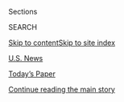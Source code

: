 <div id="app">

<div>

<div class="NYTAppHideMasthead css-zz1s19 e1suatyy0">

<div class="section css-ui9rw0 e1suatyy2">

<div class="css-11hrj97 er09x8g0">

<div class="css-6n7j50">

</div>

<span class="css-1dv1kvn">Sections</span>

<div class="css-10488qs">

<span class="css-1dv1kvn">SEARCH</span>

</div>

[Skip to content](#site-content)[Skip to site index](#site-index)

</div>

<div id="masthead-section-label" class="css-1fnb9ct eaxe0e00">

[U.S.
News](https://www.nytimes3xbfgragh.onion/section/us)

</div>

<div class="css-10698na e1huz5gh0">

</div>

</div>

<div id="masthead-bar-one" class="section hasLinks css-15hmgas e1csuq9d3">

<div class="css-uqyvli e1csuq9d0">

</div>

<div class="css-1uqjmks e1csuq9d1">

</div>

<div class="css-9e9ivx">

[](https://myaccount.nytimes3xbfgragh.onion/auth/login?response_type=cookie&client_id=vi)

</div>

<div class="css-1bvtpon e1csuq9d2">

[Today’s Paper](https://www.nytimes3xbfgragh.onion/section/todayspaper)

</div>

</div>

</div>

</div>

<div data-aria-hidden="false">

<div id="site-content" data-role="main">

<div id="top-wrapper" class="css-15p45cc eaca97t0" type="top">

<div id="top-slug" class="css-19x0jxb eaca97t1" hidden="">

Advertisement

</div>

[Continue reading the main
story](#after-top)

<div class="ad top-wrapper" style="text-align:center;height:100%;display:block;min-height:90px">

<div id="top" class="place-ad" data-position="top" data-size-key="top">

</div>

</div>

<div id="after-top">

</div>

</div>

<div id="collection-us" class="section css-15h4p1b e9abtgs0">

<div class="css-1j21atc e1svk9qx1">

<div class="css-fmiefx e1svk9qx2">

<div class="css-1hk7r2m eu54l5x0">

<div id="sponsor-wrapper" class="css-7a1pgi eaca97t0" type="sponsor" hidden="">

<div id="sponsor-slug" class="css-1l4mleb eaca97t1" hidden="">

Supported by

</div>

[Continue reading the main
story](#after-sponsor)

<div id="sponsor" class="ad sponsor-wrapper" style="text-align:left;height:100%;display:block">

</div>

<div id="after-sponsor">

</div>

</div>

</div>

</div>

<div class="css-nfcc9b e1svk9qx3">

<div class="css-vl9dhg e1svk9qx5">

<div class="css-1nrhkj6 e1svk9qx6">

# U.S. News

<div class="follow-button-placeholder" data-collection-id="">

</div>

</div>

</div>

</div>

</div>

<div class="css-4svvz1 ekkqrpp0">

<div id="collection-highlights-container" class="section css-18l1u7x e46isfb1">

<div class="css-m1whxf ekkqrpp1">

## Highlights

1.  ![<span class="css-1nk1g0h e1oaj3zl2"><span class="css-1dv1kvn">Credit</span>Emily
    Kask for The New York
    Times</span>](https://static01.graylady3jvrrxbe.onion/images/2020/07/31/us/00virus-collegeprep01/merlin_175178988_969779f2-30fe-46fa-bc7f-fa9c7a176a5c-threeByTwoMediumAt2X.jpg)
    
    <div class="css-xbztij">
    
    <div class="css-1hyfx7x">
    
    [![](https://static01.graylady3jvrrxbe.onion/images/2020/07/31/us/00virus-collegeprep01/merlin_175178988_969779f2-30fe-46fa-bc7f-fa9c7a176a5c-thumbStandard.jpg)](/2020/08/02/us/covid-college-reopening.html)
    
    </div>
    
    ## [Covid Tests and Quarantines: Colleges Brace for an Uncertain Fall](/2020/08/02/us/covid-college-reopening.html)
    
    Colleges are racing to reconfigure dorms, expand testing programs
    and establish detailed social distancing rules. And then, what to do
    about
    sex?
    
    <span class="css-me3p27"></span><span class="css-1dydysp e4e4i5l3"></span><span class="css-9voj2j">By
    <span class="css-1baulvz" itemprop="name">Anemona Hartocollis</span>
    and <span class="css-1baulvz last-byline" itemprop="name">Shawn
    Hubler</span></span>
    
    </div>

2.  1.  ![<span class="css-1nk1g0h e1oaj3zl2"><span class="css-1dv1kvn">Credit</span>Saul
        Martinez for The New York
        Times</span>](https://static01.graylady3jvrrxbe.onion/images/2020/08/02/us/02storm-1/merlin_175215639_9253d98f-4c76-4648-9f8c-8436a3490656-threeByTwoMediumAt2X.jpg)
        
        <div class="css-1r9cexg">
        
        <div class="css-1ox3lt4">
        
        [![](https://static01.graylady3jvrrxbe.onion/images/2020/08/02/us/02storm-1/02storm-1-thumbStandard.jpg)](/2020/08/02/us/tropical-storm-isaias-florida-carolina.html)
        
        </div>
        
        ## [Tropical Storm Isaias, Grazing Florida, Takes Aim at Carolinas](/2020/08/02/us/tropical-storm-isaias-florida-carolina.html)
        
        The Florida coast was spared severe damage on Sunday, but much
        of the Eastern Seaboard is threatened with flooding
        rains.
        
        <span class="css-me3p27"></span><span class="css-1dydysp e4e4i5l3"></span><span class="css-9voj2j">By
        <span class="css-1baulvz" itemprop="name">Rick Rojas</span> and
        <span class="css-1baulvz last-byline" itemprop="name">Rebecca
        Halleck</span></span>
        
        </div>
    
    2.  ![<span class="css-1nk1g0h e1oaj3zl2"><span class="css-1dv1kvn">Credit</span></span>](https://static01.graylady3jvrrxbe.onion/images/2020/08/02/us/02isaias-briefing-lead2/merlin_175230825_510b9c1b-d6dd-4198-9601-f0ff0e6ca839-threeByTwoMediumAt2X.jpg)
        
        <div class="css-1r9cexg">
        
        <div class="css-1ox3lt4">
        
        [![](https://static01.graylady3jvrrxbe.onion/images/2020/08/02/us/02isaias-briefing-lead2/02isaias-briefing-lead2-thumbStandard.jpg)](/2020/08/02/us/Hurricane-Isaias-track.html)
        
        </div>
        
        ## [Isaias Live Updates: Storm Grazes Florida and Takes Aim at the Carolinas](/2020/08/02/us/Hurricane-Isaias-track.html)
        
        Storm watches have been extended as far north as New England.
        The storm is on a track to reach land on Monday, with heavy rain
        and the potential for damaging
        floods.
        
        <span class="css-me3p27"></span>
        
        </div>
    
    3.  ![<span class="css-1nk1g0h e1oaj3zl2"><span class="css-1dv1kvn">Credit</span>Cristobal
        Herrera-Ulashkevich/EPA, via
        Shutterstock</span>](https://static01.graylady3jvrrxbe.onion/images/2020/08/02/us/politics/02virus-floridastorm-1/merlin_175209375_a3ff0f8e-a302-461a-a795-c76e4cf3f1ab-threeByTwoMediumAt2X.jpg)
        
        <div class="css-1r9cexg">
        
        <div class="css-1ox3lt4">
        
        [![](https://static01.graylady3jvrrxbe.onion/images/2020/08/02/us/politics/02virus-floridastorm-1/merlin_175209375_a3ff0f8e-a302-461a-a795-c76e4cf3f1ab-thumbStandard.jpg)](/2020/08/02/us/florida-hurricane-isaias-coronavirus.html)
        
        </div>
        
        ### MIAMI JOURNAL
        
        ## [Florida’s Summer of Dread](/2020/08/02/us/florida-hurricane-isaias-coronavirus.html)
        
        The coronavirus had entrenched itself in communities from
        Pensacola to Key West, killing more than 7,000 Floridians. Then
        came Tropical Storm
        Isaias.
        
        <span class="css-me3p27"></span><span class="css-1dydysp e4e4i5l3"></span><span class="css-9voj2j">By
        <span class="css-1baulvz last-byline" itemprop="name">Patricia
        Mazzei</span></span>
        
        </div>

</div>

</div>

<div id="mid1-wrapper" class="css-1mn4oms eaca97t0" type="rank">

<div id="mid1-slug" class="css-1tag3rd eaca97t1">

Advertisement

</div>

[Continue reading the main
story](#after-mid1)

<div id="mid1" class="ad mid1-wrapper" style="text-align:center;height:100%;display:block">

</div>

<div id="after-mid1">

</div>

</div>

</div>

<div class="css-185go5a e1o5byef0">

<div class="css-15cbhtu">

  - [Latest](#stream-panel)
  - <span class="css-6n7j50">Search</span>
    <div class="control">
    <div class="label-container css-1dv1kvn">
    Search
    </div>
    <div class="css-wm4t3d">
    **<span id="clear-search-input" class="css-1dv1kvn">Clear this text
    input</span>
    </div>
    </div>
    <span class="css-1iovbfw"></span>

<div id="stream-panel" class="section css-8msx5b e1jz0cab1">

<div class="css-13mho3u">

1.  
    
    <div class="css-1cp3ece">
    
    <div class="css-1l4spti">
    
    [](/2020/08/02/us/politics/anthony-tata-pentagon-nomination.html)
    
    <div class="css-79elbk">
    
    ![](https://static01.graylady3jvrrxbe.onion/images/2020/08/02/us/politics/02DC-TATA1/02DC-TATA1-thumbWide.jpg?quality=75&auto=webp&disable=upscale)
    
    </div>
    
    ## Trump Pick for Pentagon Post Sidesteps Senate Ire for Different Defense Job
    
    A retired Army general whose inflammatory comments appeared to doom
    his nomination was tapped for a job that does not require Senate
    approval.
    
    <div class="css-1nqbnmb ea5icrr0">
    
    By <span class="css-1n7hynb">Eric
    Schmitt</span>
    
    </div>
    
    </div>
    
    <div class="css-1lc2l26 e1xfvim33">
    
    </div>
    
    </div>

2.  
    
    <div class="css-1cp3ece">
    
    <div class="css-1l4spti">
    
    [](/2020/08/02/us/flag-boat-SpaceX.html)
    
    <div class="css-79elbk">
    
    ![](https://static01.graylady3jvrrxbe.onion/images/2020/08/02/multimedia/02xp-boats-pix-sub/02xp-boats-pix-sub-thumbWide.jpg?quality=75&auto=webp&disable=upscale)
    
    </div>
    
    ## Private Boats Enter SpaceX Splashdown Area, Raising Concerns
    
    “We need to do a better job next time” of securing the area, the
    NASA administrator, Jim Bridenstine, said.
    
    <div class="css-1nqbnmb ea5icrr0">
    
    By <span class="css-1n7hynb">Neil Vigdor <span>and</span> Allyson
    Waller</span>
    
    </div>
    
    </div>
    
    <div class="css-1lc2l26 e1xfvim33">
    
    </div>
    
    </div>

3.  
    
    <div class="css-1cp3ece">
    
    <div class="css-1l4spti">
    
    [](/2020/08/02/us/politics/coronavirus-vaccine.html)
    
    <div class="css-79elbk">
    
    ![](https://static01.graylady3jvrrxbe.onion/images/2020/08/02/us/politics/02dc-virus-vaccine-trump/02dc-virus-vaccine-trump-thumbWide.jpg?quality=75&auto=webp&disable=upscale)
    
    </div>
    
    ## Scientists Worry About Political Influence Over Coronavirus Vaccine Project
    
    Operation Warp Speed has moved along at a rapid clip. But some
    people involved in the process fear pressure to deliver an October
    surprise for President Trump.
    
    <div class="css-1nqbnmb ea5icrr0">
    
    By <span class="css-1n7hynb">Sharon LaFraniere, Katie Thomas, Noah
    Weiland, Peter Baker <span>and</span> Annie
    Karni</span>
    
    </div>
    
    </div>
    
    <div class="css-1lc2l26 e1xfvim33">
    
    </div>
    
    </div>

4.  
    
    <div class="css-1cp3ece">
    
    <div class="css-1l4spti">
    
    [](/2020/08/02/us/politics/cori-bush-william-lacy-clay-missouri.html)
    
    <div class="css-79elbk">
    
    ![](https://static01.graylady3jvrrxbe.onion/images/2020/08/03/us/politics/03dc-missouri1/merlin_175215426_0cf385fa-4f65-4647-a37c-380d53779281-thumbWide.jpg?quality=75&auto=webp&disable=upscale)
    
    </div>
    
    ## In St. Louis, Testing Liberal Might Against a Democratic Fixture
    
    Cori Bush, an activist backed by the progressive group Justice
    Democrats, is trying to unseat 10-term Representative William Lacy
    Clay in a bid to turn protest-movement fervor into hard political
    power.
    
    <div class="css-1nqbnmb ea5icrr0">
    
    By <span class="css-1n7hynb">Nicholas
    Fandos</span>
    
    </div>
    
    </div>
    
    <div class="css-1lc2l26 e1xfvim33">
    
    </div>
    
    </div>

5.  
    
    <div class="css-1cp3ece">
    
    <div class="css-1l4spti">
    
    [](/video/us/100000007269193/boats-circle-spacex-capsule.html)
    
    <div class="css-79elbk">
    
    ![](https://static01.graylady3jvrrxbe.onion/images/2020/08/02/multimedia/02xp-boats-pix-sub/02xp-boats-pix-sub-thumbWide.jpg?quality=75&auto=webp&disable=upscale)
    
    </div>
    
    ### <span class="css-5xm8y ezz4tcd1">Times</span><span class="css-1a54gqt">Video</span>
    
    ## Several Private Boats Encroach on SpaceX Landing Zone
    
    Onlookers circled the SpaceX Crew Dragon capsule as it bobbed in the
    water after its return to Earth, raising concerns about their
    possible exposure to toxic propellant fumes from the spacecraft.
    
    <div class="css-1nqbnmb ea5icrr0">
    
    By
    <span class="css-1n7hynb">NASA</span>
    
    </div>
    
    </div>
    
    <div class="css-1lc2l26 e1xfvim33">
    
    </div>
    
    </div>

6.  
    
    <div class="css-1cp3ece">
    
    <div class="css-1l4spti">
    
    [](/2020/08/02/science/spacex-astronauts-splashdown.html)
    
    <div class="css-79elbk">
    
    ![](https://static01.graylady3jvrrxbe.onion/images/2020/08/03/reader-center/03sci-splashdown-floater-A1/03sci-splashdown-floater-A1-thumbWide.jpg?quality=75&auto=webp&disable=upscale)
    
    </div>
    
    ## ‘Thanks for Flying SpaceX’: NASA Astronauts Safely Splash Down After Journey From Orbit
    
    Bob Behnken and Doug Hurley returned to Earth in the first water
    landing by an American space crew since 1975.
    
    <div class="css-1nqbnmb ea5icrr0">
    
    By <span class="css-1n7hynb">Kenneth
    Chang</span>
    
    </div>
    
    </div>
    
    <div class="css-1lc2l26 e1xfvim33">
    
    </div>
    
    </div>

7.  
    
    <div class="css-1cp3ece">
    
    <div class="css-1l4spti">
    
    [](/video/us/100000007269118/spacex-splash-down.html)
    
    <div class="css-79elbk">
    
    ![](https://static01.graylady3jvrrxbe.onion/images/2020/08/02/video/02vid-spacex-splash/02vid-spacex-splash-thumbWide.jpg?quality=75&auto=webp&disable=upscale)
    
    </div>
    
    ### <span class="css-5xm8y ezz4tcd1">Times</span><span class="css-1a54gqt">Video</span>
    
    ## SpaceX’s Crew Dragon Splashes Down in Gulf of Mexico
    
    The capsule parachuted the NASA astronauts Robert L. Behnken and
    Douglas G. Hurley back to Earth, landing in the Gulf of Mexico, off
    the coast of Pensacola, Fla.
    
    <div class="css-1nqbnmb ea5icrr0">
    
    By <span class="css-1n7hynb">The Associated
    Press</span>
    
    </div>
    
    </div>
    
    <div class="css-1lc2l26 e1xfvim33">
    
    </div>
    
    </div>

8.  
    
    <div class="css-1cp3ece">
    
    <div class="css-1l4spti">
    
    [](/2020/08/02/us/politics/arizona-election-joe-arpaio.html)
    
    <div class="css-79elbk">
    
    ![](https://static01.graylady3jvrrxbe.onion/images/2020/08/03/us/politics/03arizona-arpaio1/03arizona-arpaio1-thumbWide.jpg?quality=75&auto=webp&disable=upscale)
    
    </div>
    
    ## How Joe Arpaio’s Fate in Arizona Could Be a Window Into Trump’s
    
    The polarizing former sheriff of Maricopa County, a stylistic
    doppelgänger to President Trump, is running for his old office in a
    state where approval of both men has slid.
    
    <div class="css-1nqbnmb ea5icrr0">
    
    By <span class="css-1n7hynb">Hank
    Stephenson</span>
    
    </div>
    
    </div>
    
    <div class="css-1lc2l26 e1xfvim33">
    
    </div>
    
    </div>

9.  
    
    <div class="css-1cp3ece">
    
    <div class="css-1l4spti">
    
    [](/2020/08/02/us/politics/coronavirus-jobless-aid.html)
    
    <div class="css-79elbk">
    
    ![](https://static01.graylady3jvrrxbe.onion/images/2020/08/02/us/politics/02dc-cong-pix1/02dc-cong-pix1-thumbWide.jpg?quality=75&auto=webp&disable=upscale)
    
    </div>
    
    ## Relief Package Deal Remains Elusive as Impasse Over Jobless Benefits Persists
    
    Negotiators acknowledged some progress over the weekend, but said
    they remained far apart on a number of issues.
    
    <div class="css-1nqbnmb ea5icrr0">
    
    By <span class="css-1n7hynb">Emily
    Cochrane</span>
    
    </div>
    
    </div>
    
    <div class="css-1lc2l26 e1xfvim33">
    
    </div>
    
    </div>

10. 
    
    <div class="css-1cp3ece">
    
    <div class="css-1l4spti">
    
    [](/2020/08/02/us/apple-fire-ca.html)
    
    <div class="css-79elbk">
    
    ![](https://static01.graylady3jvrrxbe.onion/images/2020/08/02/multimedia/02xp-applefire-pix1/02xp-applefire-pix1-thumbWide.jpg?quality=75&auto=webp&disable=upscale)
    
    </div>
    
    ## Apple Fire Leads to Evacuation Order for 7,000 in California
    
    The wildfire, near the San Bernardino National Forest east of Los
    Angeles, was burning out of control on Sunday morning.
    
    <div class="css-1nqbnmb ea5icrr0">
    
    By <span class="css-1n7hynb">Bryan Pietsch</span>
    
    </div>
    
    </div>
    
    <div class="css-1lc2l26 e1xfvim33">
    
    </div>
    
    </div>

<div class="css-13mho3u">

<div class="css-1t62hi8">

<div class="css-1stvaey">

Show
More

<div>

<div style="border:0;clip:rect(0 0 0 0);height:1px;margin:-1px;overflow:hidden;white-space:nowrap;padding:0;width:1px;position:absolute" data-role="log" data-aria-live="assertive">

</div>

<div style="border:0;clip:rect(0 0 0 0);height:1px;margin:-1px;overflow:hidden;white-space:nowrap;padding:0;width:1px;position:absolute" data-role="log" data-aria-live="assertive">

</div>

<div style="border:0;clip:rect(0 0 0 0);height:1px;margin:-1px;overflow:hidden;white-space:nowrap;padding:0;width:1px;position:absolute" data-role="log" data-aria-live="polite">

</div>

<div style="border:0;clip:rect(0 0 0 0);height:1px;margin:-1px;overflow:hidden;white-space:nowrap;padding:0;width:1px;position:absolute" data-role="log" data-aria-live="polite">

</div>

</div>

</div>

</div>

</div>

</div>

<div class="css-g6hk37 supplemental">

<div id="mid2-wrapper" class="css-10wkyv7 eaca97t0" type="lede">

<div id="mid2-slug" class="css-1tag3rd eaca97t1">

Advertisement

</div>

[Continue reading the main
story](#after-mid2)

<div id="mid2" class="ad mid2-wrapper" style="text-align:center;height:100%;display:block;min-height:250px">

</div>

<div id="after-mid2">

</div>

</div>

<div id="mktg-wrapper" class="css-oxle51 eaca97t0" type="mktg">

<div id="mktg-slug" class="css-1tag3rd eaca97t1">

Advertisement

</div>

[Continue reading the main
story](#after-mktg)

<div id="mktg" class="ad mktg-wrapper" style="text-align:center;height:100%;display:block">

</div>

<div id="after-mktg">

</div>

</div>

</div>

</div>

</div>

</div>

</div>

</div>

## Site Index

<div>

</div>

## Site Information Navigation

  - [© <span>2020</span> <span>The New York Times
    Company</span>](https://help.nytimes3xbfgragh.onion/hc/en-us/articles/115014792127-Copyright-notice)

<!-- end list -->

  - [NYTCo](https://www.nytco.com/)
  - [Contact
    Us](https://help.nytimes3xbfgragh.onion/hc/en-us/articles/115015385887-Contact-Us)
  - [Work with us](https://www.nytco.com/careers/)
  - [Advertise](https://nytmediakit.com/)
  - [T Brand Studio](http://www.tbrandstudio.com/)
  - [Your Ad
    Choices](https://www.nytimes3xbfgragh.onion/privacy/cookie-policy#how-do-i-manage-trackers)
  - [Privacy](https://www.nytimes3xbfgragh.onion/privacy)
  - [Terms of
    Service](https://help.nytimes3xbfgragh.onion/hc/en-us/articles/115014893428-Terms-of-service)
  - [Terms of
    Sale](https://help.nytimes3xbfgragh.onion/hc/en-us/articles/115014893968-Terms-of-sale)
  - [Site
    Map](https://spiderbites.nytimes3xbfgragh.onion)
  - [Help](https://help.nytimes3xbfgragh.onion/hc/en-us)
  - [Subscriptions](https://www.nytimes3xbfgragh.onion/subscription?campaignId=37WXW)

</div>

</div>
